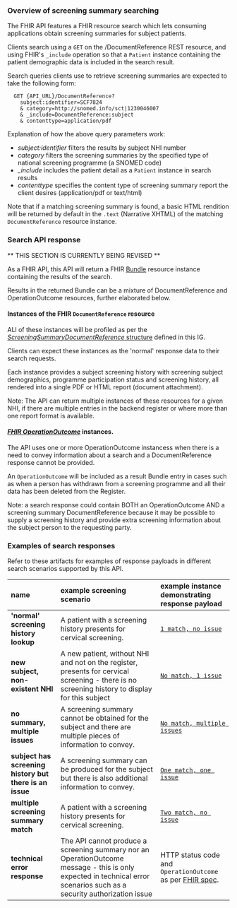 ### Overview of screening summary searching

The FHIR API features a FHIR resource search which lets consuming applications obtain screening summaries for subject patients.

Clients search using a `GET` on the /DocumentReference REST resource, and using FHIR's `_include` operation so that a `Patient` instance containing the patient demographic data is included in the search result. 

Search queries clients use to retrieve screening summaries are expected to take the following form:

```HTTP
  GET {API_URL}/DocumentReference?
    subject:identifier=SCF7824
    & category=http://snomed.info/sct|1230046007
    & _include=DocumentReference:subject
    & contenttype=application/pdf
```

Explanation of how the above query parameters work:
- *subject:identifier* filters the results by subject NHI number
- *category* filters the screening summaries by the specified type of national screening programme (a SNOMED code)
- *_include* includes the patient detail as a `Patient` instance in search results
- *contenttype* specifies the content type of screening summary report the client desires (application/pdf or text/html)

Note that if a matching screening summary is found, a basic HTML rendition will be returned by default in the `.text` (Narrative XHTML) of the matching `DocumentReference` resource instance.


### Search API response

** THIS SECTION IS CURRENTLY BEING REVISED **

As a FHIR API, this API will return a FHIR [Bundle](https://hl7.org/fhir/R4B/bundle.html) resource instance containing the results of the search.

Results in the returned Bundle can be a mixture of DocumentReference and OperationOutcome resources, further elaborated below.

#### Instances of the FHIR `DocumentReference` resource

ALl of these instances will be profiled as per the [*ScreeningSummaryDocumentReference* structure](StructureDefinition-nz-screening-summary.html) defined in this IG.

Clients can expect these instances as the 'normal' response data to their search requests.

Each instance provides a subject screening history with screening subject demographics, programme participation status and screening history, all rendered into a single PDF or HTML report (document attachment).  

Note: The API can return multiple instances of these resources for a given NHI, if there are multiple entries in the backend register or where more than one report format is available.

#### *[FHIR OperationOutcome](https://hl7.org/fhir/R4B/bundle.html)* instances.

The API uses one or more OperationOutcome instancess when there is a need to convey information about a search and a DocumentReference response cannot be provided.

An `OperationOutcome` will be included as a result Bundle entry in cases such as when a person has withdrawn from a screening programme and all their data has been deleted from the Register.

Note: a search response could contain BOTH an OperationOutcome AND a screening summary DocumentReference because it may be possible to supply a screening history and provide extra screening information about the subject person to the requesting party.

### Examples of search responses

Refer to these artifacts for examples of response payloads in different search scenarios supported by this API.

| name | example screening scenario | example instance demonstrating response payload |
|:--------------|:---------------------------------------------------|:-------------------------|
| **'normal' screening history lookup** | A patient with a screening history presents for cervical screening. | [`1 match, no issue`](Bundle-ResponseBundleExample-OneMatchNoIssue.html) |
| **new subject, non-existent NHI** | A new patient, without NHI and not on the register, presents for cervical screening - there is no screening history to display for this subject | [`No match, 1 issue`](Bundle-ResponseBundleExample-NoMatchOneIssue.html) |
| **no summary, multiple issues** | A screening summary cannot be obtained for the subject and there are multiple pieces of information to convey. |  [`No match, multiple issues`](Bundle-ResponseBundleExample-NoMatchMultipleIssue.html) |
| **subject has screening history but there is an issue** | A screening summary can be produced for the subject but there is also additional information to convey. |  [`One match, one issue`](Bundle-ResponseBundleExample-OneMatchOneIssue.html) |
| **multiple screening summary match** | A patient with a screening history presents for cervical screening. |  [`Two match, no issue`](Bundle-ResponseBundleExample-TwoMatchNoIssue.html) |
| **technical error response** | The API cannot produce a screening summary nor an OperationOutcome message - this is only expected in technical error scenarios such as a security authorization issue | HTTP status code and `OperationOutcome` as per [FHIR spec](https://hl7.org/fhir/R4B/http.html#Status-Codes). |
